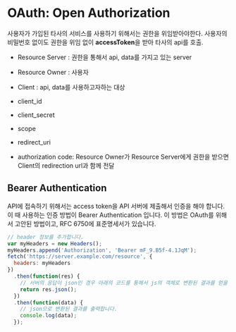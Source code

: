 # OAuth: Open Authorization

사용자가 가입된 타사의 서비스를 사용하기 위해서는 권한을 위임받아야한다. 사용자의 비밀번호 없이도 권한을 위임 없이 **accessToken**을 받아 타사의 api를 호출.

- Resource Server : 권한을 통해서 api, data를 가지고 있는 server
- Resource Owner : 사용자
- Client : api, data를 사용하고자하는 대상

- client_id
- client_secret
- scope
- redirect_uri
- authorization code: Resource Owner가 Resource Server에게 권한을 받으면 Client의 redirection url과 함께 전달

## Bearer Authentication

API에 접속하기 위해서는 access token을 API 서버에 제출해서 인증을 해야 합니다. 이 때 사용하는 인증 방법이 Bearer Authentication 입니다. 이 방법은 OAuth를 위해서 고안된 방법이고, RFC 6750에 표준명세서가 있습니다.

```js
// header 정보를 추가합니다.
var myHeaders = new Headers();
myHeaders.append('Authorization', 'Bearer mF_9.B5f-4.1JqM');
fetch('https://server.example.com/resource', {
  headers: myHeaders
})
  .then(function(res) {
    // 서버의 응답이 json인 경우 아래의 코드를 통해서 js의 객체로 변환된 결과를 얻을 수 있습니다.
    return res.json();
  })
  .then(function(data) {
    // json으로 변환된 결과를 출력합니다.
    console.log(data);
  });
```
